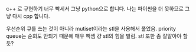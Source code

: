 c++ 로 구현하기 너무 빡세서 그냥 python으로 합니다.
나는 파이썬을 더 못하므로 그냥 다시 cpp 합니다.


우선순위 큐를 쓰는 것이 아니라 mutiset이라는 stl을 사용해서 풀었음.
priority queue는 순회도 안되기 때문에 매우 빡셈 걍 stl의 힘을 빌림. stl 또한 좀 잘알아야 할 듯?